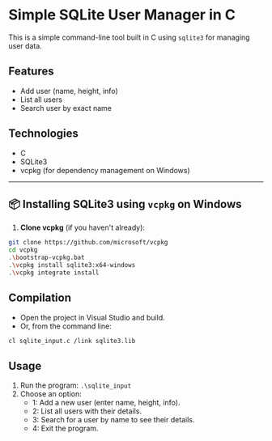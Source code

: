# Simple SQLite User Manager in C

This is a simple command-line tool built in C using `sqlite3` for managing user data.

## Features

- Add user (name, height, info)
- List all users
- Search user by exact name

## Technologies

- C
- SQLite3
- vcpkg (for dependency management on Windows)

---

## 📦 Installing SQLite3 using `vcpkg` on Windows

1. **Clone vcpkg** (if you haven't already):

```bash
git clone https://github.com/microsoft/vcpkg
cd vcpkg
.\bootstrap-vcpkg.bat
.\vcpkg install sqlite3:x64-windows
.\vcpkg integrate install
```

## Compilation

- Open the project in Visual Studio and build.
- Or, from the command line:

```bash
cl sqlite_input.c /link sqlite3.lib
```

## Usage

1. Run the program: `.\sqlite_input`
2. Choose an option:
   - 1: Add a new user (enter name, height, info).
   - 2: List all users with their details.
   - 3: Search for a user by name to see their details.
   - 4: Exit the program.
